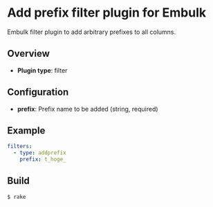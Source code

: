 # Add prefix filter plugin for Embulk

Embulk filter plugin to add arbitrary prefixes to all columns.

## Overview

* **Plugin type**: filter

## Configuration

- **prefix**: Prefix name to be added (string, required)

## Example

```yaml
filters:
  - type: addprefix
    prefix: t_hoge_
```


## Build

```
$ rake
```

